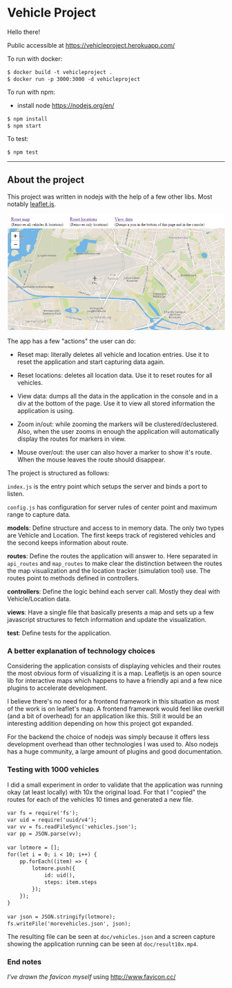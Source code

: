 # Vehicle Project

Hello there!

Public accessible at https://vehicleproject.herokuapp.com/

To run with docker:

```
$ docker build -t vehicleproject .
$ docker run -p 3000:3000 -d vehicleproject
```

To run with npm:

* install node https://nodejs.org/en/

```
$ npm install
$ npm start
```

To test:

```
$ npm test
```

---

## About the project

This project was written in nodejs with the help of a few other libs. Most notably [leaflet.js](http://leafletjs.com/).

![Vehicle Project](/doc/capture.png?raw=true)

The app has a few "actions" the user can do:

* Reset map: literally deletes all vehicle and location entries. Use it to reset the application and start capturing data again.
* Reset locations: deletes all location data. Use it to reset routes for all vehicles.
* View data: dumps all the data in the application in the console and in a div at the bottom of the page. Use it to view all stored information the application is using.

* Zoom in/out: while zooming the markers will be clustered/declustered. Also, when the user zooms in enough the application will automatically display the routes for markers in view.
* Mouse over/out: the user can also hover a marker to show it's route. When the mouse leaves the route should disappear.

The project is structured as follows:

`index.js` is the entry point which setups the server and binds a port to listen.

`config.js` has configuration for server rules of center point and maximum range to capture data.

**models**: Define structure and access to in memory data. The only two types are Vehicle and Location. The first keeps track of registered vehicles and the second keeps information about route.

**routes**: Define the routes the application will answer to. Here separated in `api_routes` and `map_routes` to make clear the distinction between the routes the map visualization and the location tracker (simulation tool) use. The routes point to methods defined in controllers.

**controllers**: Define the logic behind each server call. Mostly they deal with Vehicle/Location data.

**views**: Have a single file that basically presents a map and sets up a few javascript structures to fetch information and update the visualization.

**test**: Define tests for the application.

### A better explanation of technology choices

Considering the application consists of displaying vehicles and their routes the most obvious form of visualizing it is a map. Leafletjs is an open source lib for interactive maps which happens to have a friendly api and a few nice plugins to accelerate development.

I believe there's no need for a frontend framework in this situation as most of the work is on leaflet's map. A frontend framework would feel like overkill (and a bit of overhead) for an application like this. Still it would be an interesting addition depending on how this project got expanded.

For the backend the choice of nodejs was simply because it offers less development overhead than other technologies I was used to. Also nodejs has a huge community, a large amount of plugins and good documentation.

### Testing with 1000 vehicles

I did a small experiment in order to validate that the application was running okay (at least locally) with 10x the original load. For that I "copied" the routes for each of the vehicles 10 times and generated a new file.

```
var fs = require('fs');
var uid = require('uuid/v4');
var vv = fs.readFileSync('vehicles.json');
var pp = JSON.parse(vv);

var lotmore = [];
for(let i = 0; i < 10; i++) {
    pp.forEach((item) => {
        lotmore.push({
            id: uid(),
            steps: item.steps
        });
    });
}

var json = JSON.stringify(lotmore); 
fs.writeFile('morevehicles.json', json);
```

The resulting file can be seen at `doc/vehicles.json` and a screen capture showing the application running can be seen at `doc/result10x.mp4`.

### End notes

*I've drawn the favicon myself* using http://www.favicon.cc/